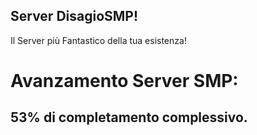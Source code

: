 ## Server DisagioSMP! 
Il Server più Fantastico della tua esistenza!

#  Avanzamento Server SMP: 
## 53% di completamento complessivo.

